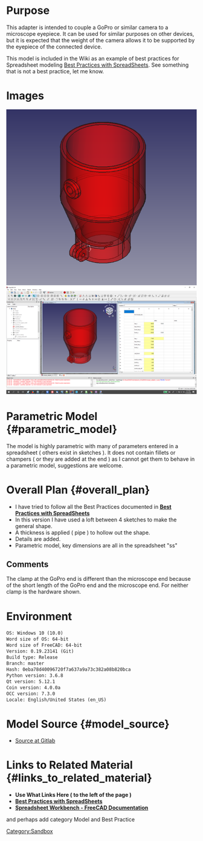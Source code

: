 # Purpose

This adapter is intended to couple a GoPro or similar camera to a microscope eyepiece. It can be used for similar purposes on other devices, but it is expected that the weight of the camera allows it to be supported by the eyepiece of the connected device.

This model is included in the Wiki as an example of best practices for Spreadsheet modeling [Best Practices with SpreadSheets](Best_Practices_with_SpreadSheets.md). See something that is not a best practice, let me know.

# Images

![ 1000x2500px](images/Mscope_adapter_1.png ) ![ 1000x2500px](images/Mscope_adapter_ss.png )

# Parametric Model {#parametric_model}

The model is highly parametric with many of parameters entered in a spreadsheet ( others exist in sketches ). It does not contain fillets or champers ( or they are added at the end ) as I cannot get them to behave in a parametric model, suggestions are welcome.

# Overall Plan {#overall_plan}

-   I have tried to follow all the Best Practices documented in **[Best Practices with SpreadSheets](Best_Practices_with_SpreadSheets.md)**
-   In this version I have used a loft between 4 sketches to make the general shape.
-   A thickness is applied ( pipe ) to hollow out the shape.
-   Details are added.
-   Parametric model, key dimensions are all in the spreadsheet \"ss\"

## Comments

The clamp at the GoPro end is different than the microscope end because of the short length of the GoPro end and the microscope end. For neither clamp is the hardware shown.

# Environment

    OS: Windows 10 (10.0)
    Word size of OS: 64-bit
    Word size of FreeCAD: 64-bit
    Version: 0.19.23141 (Git)
    Build type: Release
    Branch: master
    Hash: 0eba78d40096720f7a637a9a73c382a08b820bca
    Python version: 3.6.8
    Qt version: 5.12.1
    Coin version: 4.0.0a
    OCC version: 7.3.0
    Locale: English/United States (en_US)

# Model Source {#model_source}

-   [Source at Gitlab](https://gitlab.com/russhensel/freecadtest/-/blob/master/mscope_adapter_3.FCStd)

# Links to Related Material {#links_to_related_material}

-   **Use What Links Here ( to the left of the page )**
-   **[Best Practices with SpreadSheets](Best_Practices_with_SpreadSheets.md)**
-   **[Spreadsheet Workbench - FreeCAD Documentation](https://wiki.freecadweb.org/Spreadsheet_Workbench)**

and perhaps add category Model and Best Practice

[Category:Sandbox‏‎](Category:Sandbox‏‎.md)
